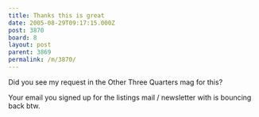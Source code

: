 ```yaml
---
title: Thanks this is great
date: 2005-08-29T09:17:15.000Z
post: 3870
board: 8
layout: post
parent: 3869
permalink: /m/3870/
---
```

Did you see my request in the Other Three Quarters mag for this?

Your email you signed up for the listings mail / newsletter with is bouncing back btw.
